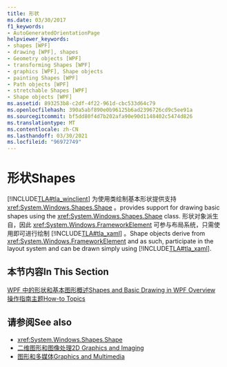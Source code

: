 ```yaml
---
title: 形状
ms.date: 03/30/2017
f1_keywords:
- AutoGeneratedOrientationPage
helpviewer_keywords:
- shapes [WPF]
- drawing [WPF], shapes
- Geometry objects [WPF]
- transforming Shapes [WPF]
- graphics [WPF], Shape objects
- painting Shapes [WPF]
- Path objects [WPF]
- stretchable Shapes [WPF]
- Shape objects [WPF]
ms.assetid: 893253b8-c2df-4f22-961d-cbc533d64c79
ms.openlocfilehash: 390a5abf890e0b96125b6ad2396726cd9c5ee91a
ms.sourcegitcommit: bf5dd80f4d7b202afa90e90d1148402c5474d826
ms.translationtype: MT
ms.contentlocale: zh-CN
ms.lasthandoff: 03/30/2021
ms.locfileid: "96972749"
---
```

# <a name="shapes"></a><span data-ttu-id="e6fee-102">形状</span><span class="sxs-lookup"><span data-stu-id="e6fee-102">Shapes</span></span>
[!INCLUDE[TLA#tla_winclient](../../../includes/tlasharptla-winclient-md.md)] <span data-ttu-id="e6fee-103">为使用类绘制基本形状提供支持 <xref:System.Windows.Shapes.Shape> 。</span><span class="sxs-lookup"><span data-stu-id="e6fee-103">provides support for drawing basic shapes using the <xref:System.Windows.Shapes.Shape> class.</span></span> <span data-ttu-id="e6fee-104">形状对象派生自，因此 <xref:System.Windows.FrameworkElement> 可参与布局系统，只需使用即可进行绘制 [!INCLUDE[TLA#tla_xaml](../../../includes/tlasharptla-xaml-md.md)] 。</span><span class="sxs-lookup"><span data-stu-id="e6fee-104">Shape objects derive from <xref:System.Windows.FrameworkElement> and as such, participate in the layout system and can be drawn simply using [!INCLUDE[TLA#tla_xaml](../../../includes/tlasharptla-xaml-md.md)].</span></span>  
  
## <a name="in-this-section"></a><span data-ttu-id="e6fee-105">本节内容</span><span class="sxs-lookup"><span data-stu-id="e6fee-105">In This Section</span></span>  
 [<span data-ttu-id="e6fee-106">WPF 中的形状和基本图形概述</span><span class="sxs-lookup"><span data-stu-id="e6fee-106">Shapes and Basic Drawing in WPF Overview</span></span>](shapes-and-basic-drawing-in-wpf-overview.md)  
 [<span data-ttu-id="e6fee-107">操作指南主题</span><span class="sxs-lookup"><span data-stu-id="e6fee-107">How-to Topics</span></span>](shapes-how-to-topics.md)  
  
## <a name="see-also"></a><span data-ttu-id="e6fee-108">请参阅</span><span class="sxs-lookup"><span data-stu-id="e6fee-108">See also</span></span>

- <xref:System.Windows.Shapes.Shape>
- [<span data-ttu-id="e6fee-109">二维图形和图像处理</span><span class="sxs-lookup"><span data-stu-id="e6fee-109">2D Graphics and Imaging</span></span>](../advanced/optimizing-performance-2d-graphics-and-imaging.md)
- [<span data-ttu-id="e6fee-110">图形和多媒体</span><span class="sxs-lookup"><span data-stu-id="e6fee-110">Graphics and Multimedia</span></span>](index.md)
